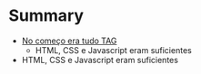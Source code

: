 # Summary

* [No começo era tudo TAG](introducao-1.md)
   * HTML, CSS e Javascript eram suficientes
* HTML, CSS e Javascript eram suficientes

